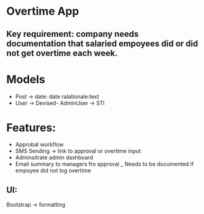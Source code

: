 # Overtime App

## Key requirement: company needs documentation that salaried empoyees did or did not get overtime each week.
# Models
- Post -> date: date ralationale:text
- User -> Devised- AdminUser -> STI

# Features:
- Approbal workflow
- SMS Sending -> link to approval or overtime input
- Adminsitrate admin dashboard
- Email summary to managers fro approval
_ Needs to be documented if empoyee did not log overtime

## UI:
Bootstrap -> formatting
